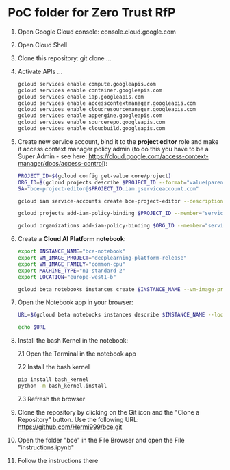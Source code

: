 # PoC folder for Zero Trust RfP

1. Open Google Cloud console: console.cloud.google.com
2. Open Cloud Shell
3. Clone this repository: git clone ...
4. Activate APIs ...
    ````bash
    gcloud services enable compute.googleapis.com
    gcloud services enable container.googleapis.com
    gcloud services enable iap.googleapis.com
    gcloud services enable accesscontextmanager.googleapis.com
    gcloud services enable cloudresourcemanager.googleapis.com
    gcloud services enable appengine.googleapis.com
    gcloud services enable sourcerepo.googleapis.com
    gcloud services enable cloudbuild.googleapis.com
    ````
5. Create new service account, bind it to the __project editor__ role and make it access context manager policy admin (to do this you have to be a Super Admin - see here: https://cloud.google.com/access-context-manager/docs/access-control):
    ````bash 
    PROJECT_ID=$(gcloud config get-value core/project)
    ORG_ID=$(gcloud projects describe $PROJECT_ID --format="value(parent.id)")
    SA="bce-project-editor@$PROJECT_ID.iam.gserviceaccount.com"

    gcloud iam service-accounts create bce-project-editor --description="Project Editor SA for Beyond Corp Enterprise" --display-name="bce_project_editor"

    gcloud projects add-iam-policy-binding $PROJECT_ID --member="serviceAccount:$SA" --role="roles/owner"
    
    gcloud organizations add-iam-policy-binding $ORG_ID --member="serviceAccount:$SA" --role="roles/accesscontextmanager.policyAdmin"
    ````

6. Create a __Cloud AI Platform notebook__:
    ````bash 
    export INSTANCE_NAME="bce-notebook"
    export VM_IMAGE_PROJECT="deeplearning-platform-release"
    export VM_IMAGE_FAMILY="common-cpu"
    export MACHINE_TYPE="n1-standard-2"
    export LOCATION="europe-west1-b"

    gcloud beta notebooks instances create $INSTANCE_NAME --vm-image-project=$VM_IMAGE_PROJECT --vm-image-family=$VM_IMAGE_FAMILY --machine-type=$MACHINE_TYPE --location=$LOCATION --service-account=$SA
    ````

7. Open the Notebook app in your browser:
    ````bash
    URL=$(gcloud beta notebooks instances describe $INSTANCE_NAME --location=$LOCATION --format="value(metadata.proxy-url)")

    echo $URL
    ````
8. Install the bash Kernel in the notebook:
    
    7.1 Open the Terminal in the notebook app
    
    7.2 Install the bash kernel
    ````bash 
    pip install bash_kernel
    python -m bash_kernel.install
    ````
    7.3 Refresh the browser
9. Clone the repository by clicking on the Git icon and the "Clone a Repository" button. Use the following URL: https://github.com/Hermi999/bce.git
10. Open the folder "bce" in the File Browser and open the File "instructions.ipynb"
11. Follow the instructions there